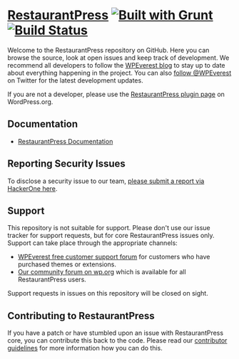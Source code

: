 # [RestaurantPress](https://wpeverest.com/wordpress-plugins/restaurantpress/) [![Built with Grunt](https://cdn.gruntjs.com/builtwith.png)](http://gruntjs.com/) [![Build Status](https://travis-ci.org/wpeverest/restaurantpress.svg?branch=master)](https://travis-ci.org/wpeverest/restaurantpress)

Welcome to the RestaurantPress repository on GitHub. Here you can browse the source, look at open issues and keep track of development. We recommend all developers to follow the [WPEverest blog](https://wpeverest.com/blog) to stay up to date about everything happening in the project. You can also [follow @WPEverest](https://twitter.com/WPEverest) on Twitter for the latest development updates.

If you are not a developer, please use the [RestaurantPress plugin page](https://wordpress.org/plugins/restaurantpress/) on WordPress.org.

## Documentation
* [RestaurantPress Documentation](https://docs.wpeverest.com/docs/restaurantpress/)

## Reporting Security Issues
To disclose a security issue to our team, [please submit a report via HackerOne here](https://hackerone.com/wpeverest/).

## Support
This repository is not suitable for support. Please don't use our issue tracker for support requests, but for core RestaurantPress issues only. Support can take place through the appropriate channels:

* [WPEverest free customer support forum](https://wpeverest.com/support-forum/) for customers who have purchased themes or extensions.
* [Our community forum on wp.org](https://wordpress.org/support/plugin/restaurantpress) which is available for all RestaurantPress users.

Support requests in issues on this repository will be closed on sight.

## Contributing to RestaurantPress
If you have a patch or have stumbled upon an issue with RestaurantPress core, you can contribute this back to the code. Please read our [contributor guidelines](https://github.com/wpeverest/restaurantpress/blob/master/.github/CONTRIBUTING.md) for more information how you can do this.
